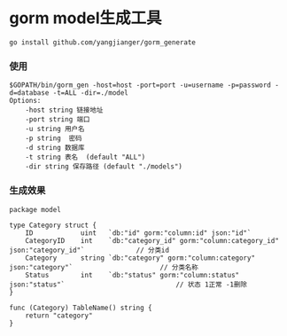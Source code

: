# gorm model生成工具
    go install github.com/yangjianger/gorm_generate

### 使用
    $GOPATH/bin/gorm_gen -host=host -port=port -u=username -p=password -d=database -t=ALL -dir=./model
    Options:
        -host string 链接地址
        -port string 端口
        -u string 用户名
        -p string  密码
        -d string 数据库
        -t string 表名  (default "ALL")
        -dir string 保存路径 (default "./models")

### 生成效果
    package model

    type Category struct {
        ID            uint   `db:"id" gorm:"column:id" json:"id"`
        CategoryID    int    `db:"category_id" gorm:"column:category_id" json:"category_id"`             // 分类id
        Category      string `db:"category" gorm:"column:category" json:"category"`                      // 分类名称
        Status        int    `db:"status" gorm:"column:status" json:"status"`                            // 状态 1正常 -1删除
    }
    
    func (Category) TableName() string {
        return "category"
    }


